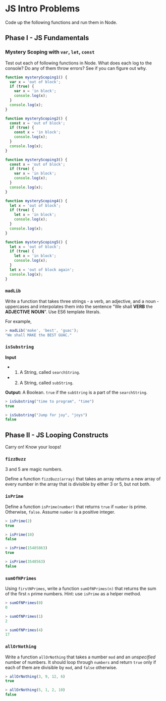 # JS Intro Problems

Code up the following functions and run them in Node.

## Phase I - JS Fundamentals

### Mystery Scoping with `var`, `let`, `const`

Test out each of following functions in Node. What does each log to the console? Do any of them throw errors? See if you can figure out why.

```javascript
function mysteryScoping1() {
  var x = 'out of block';
  if (true) {
    var x = 'in block';  
    console.log(x);
  }
  console.log(x);
}

function mysteryScoping2() {
  const x = 'out of block';
  if (true) {
    const x = 'in block';  
    console.log(x);
  }
  console.log(x);
}

function mysteryScoping3() {
  const x = 'out of block';
  if (true) {
    var x = 'in block';  
    console.log(x);
  }
  console.log(x);
}

function mysteryScoping4() {
  let x = 'out of block';
  if (true) {
    let x = 'in block';  
    console.log(x);
  }
  console.log(x);
}

function mysteryScoping5() {
  let x = 'out of block';
  if (true) {
    let x = 'in block';  
    console.log(x);
  }
  let x = 'out of block again';
  console.log(x);
}
```

### `madLib`

Write a function that takes three strings - a verb, an adjective, and a noun - uppercases and interpolates them into the sentence "We shall **VERB** the **ADJECTIVE** **NOUN**". Use ES6 template literals.

For example,
```js
> madLib('make', 'best', 'guac');
"We shall MAKE the BEST GUAC."
```

### `isSubstring`
**Input**
* 1) A String, called `searchString`.
* 2) A String, called `subString`.

**Output:** A Boolean. `true` if the `subString` is a part of the `searchString`.

```js
> isSubstring("time to program", "time")
true

> isSubstring("Jump for joy", "joys")
false
```

## Phase II - JS Looping Constructs

Carry on! Know your loops!

### `fizzBuzz`
3 and 5 are magic numbers.

Define a function `fizzBuzz(array)` that takes an array returns a new array of
every number in the array that is divisible by either 3 or 5, but not both.

### `isPrime`

Define a function `isPrime(number)` that returns `true` if `number` is prime.
Otherwise, `false`. Assume `number` is a positive integer.

```javascript
> isPrime(2)
true

> isPrime(10)
false

> isPrime(15485863)
true

> isPrime(3548563)
false
```

### `sumOfNPrimes`

Using `firstNPrimes`, write a function `sumOfNPrimes(n)` that returns the sum of
the first `n` prime numbers. Hint: use `isPrime` as a helper method.

```javascript
> sumOfNPrimes(0)
0

> sumOfNPrimes(1)
2

> sumOfNPrimes(4)
17
```

### `allOrNothing`

Write a function `allOrNothing` that takes a number `mod` and an _unspecified_ number of numbers. It should loop through `numbers` and return `true` only if each of them are divisible by `mod`, and `false` otherwise.

```js
> allOrNothing(3, 9, 12, 6)
true

> allOrNothing(5, 1, 2, 10)
false
```
